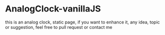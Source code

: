 # AnalogClock-vanillaJS

this is an analog clock, static page, if you want to enhance it, any idea, topic or suggestion, feel free to pull request or contact me 
